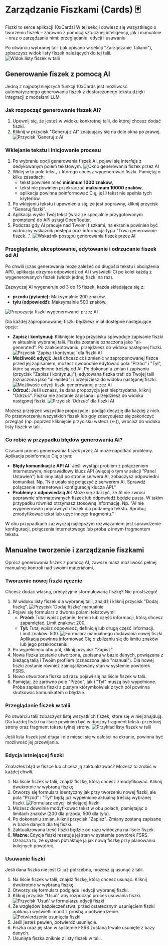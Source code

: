 # Zarządzanie Fiszkami (Cards) 🃏

Fiszki to serce aplikacji 10xCards! W tej sekcji dowiesz się wszystkiego o tworzeniu fiszek – zarówno z pomocą sztucznej inteligencji, jak i manualnie – oraz o zarządzaniu nimi: przeglądaniu, edycji i usuwaniu.

Po otwarciu wybranej talii (jak opisano w sekcji "Zarządzanie Taliami"), zobaczysz widok listy fiszek należących do tej talii. ![Widok listy fiszek w talii](images/pl_03_widok_listy_fiszek.png)

## Generowanie fiszek z pomocą AI

Jedną z najpotężniejszych funkcji 10xCards jest możliwość automatycznego generowania fiszek z dostarczonego tekstu dzięki integracji z modelami LLM.

### Jak rozpocząć generowanie fiszek AI?

1.  Upewnij się, że jesteś w widoku konkretnej talii, do której chcesz dodać fiszki.
2.  Kliknij w przycisk "Generuj z AI" znajdujący się na dole okna po prawej.
    ![Przycisk 'Generuj z AI'](images/pl_03_przycisk_generuj_z_ai.png)

### Wklejanie tekstu i inicjowanie procesu

1.  Po wybraniu opcji generowania fiszek AI, pojawi się interfejs z dedykowanym polem tekstowym.
    ![Okno generowania fiszek przez AI](images/pl_03_okno_generowania_z_ai.png)
2.  Wklej w to pole tekst, z którego chcesz wygenerować fiszki. Pamiętaj o kilku zasadach:
    *   tekst powinien mieć **minimum 1000 znaków**,
    *   tekst nie powinien przekraczać **maksimum 10000 znaków**,
    *   aplikacja powinna poinformować Cię, jeśli tekst nie spełnia tych kryteriów.
3.  Po wklejeniu tekstu i upewnieniu się, że jest poprawny, kliknij przycisk "Generuj fiszki".
4.  Aplikacja wyśle Twój tekst (wraz ze specjalnie przygotowanym promptem) do API usługi OpenRouter.
5.  Podczas gdy AI pracuje nad Twoimi fiszkami, na ekranie powinien być widoczny wskaźnik postępu oraz informacja typu "Trwa generowanie fiszek...".
    ![Wskaźnik postępu generowania fiszek przez AI](images/pl_03_ai_wskaznik_postepu.png)

### Przeglądanie, akceptowanie, edytowanie i odrzucanie fiszek od AI

Po chwili (czas generowania może zależeć od długości tekstu i obciążenia API), aplikacja otrzyma odpowiedź od AI i wyświetli Ci po kolei każdą z wygenerowanych fiszek (widok jednej fiszki na raz).

Zazwyczaj AI wygeneruje od 3 do 15 fiszek, każda składająca się z:
*   **przodu (pytanie):** Maksymalnie 200 znaków,
*   **tyłu (odpowiedź):** Maksymalnie 500 znaków.

![Propozycja fiszki wygenerowanej przez AI](images/pl_03_ai_lista_propozycji_fiszek.png)

Dla każdej zaproponowanej fiszki będziesz miał dostępne następujące opcje:

*   **Zapisz i kontynuuj:** Kliknięcie tego przycisku spowoduje zapisanie fiszki w aktualnie wybranej talii. Fiszka zostanie oznaczona jako "ai-generated". Po zaakceptowaniu, przejdziesz do widoku następnej fiszki.
    ![Przycisk 'Zapisz i kontynuuj' dla fiszki AI](images/pl_03_ai_przycisk_zapisz.png)
*   **Możliwość edycji:** Jeśli chcesz coś zmienić w zaproponowanej fiszce przed jej zapisaniem, możesz swobodnie edytować pola "Przód" i "Tył", które są wypełnione treścią od AI. Po dokonaniu zmian i zapisaniu (przycisk "Zapisz i kontynuuj"), edytowana fiszka trafi do Twojej talii (oznaczona jako "ai-edited") i przejdziesz do widoku następnej fiszki.
    ![Możliwość edycji fiszki generowanej przez AI](images/pl_03_ai_mozliwosc_edycji.png)
*   **Odrzuć:** Jeśli uznasz, że dana propozycja jest nieprzydatna, kliknij "Odrzuć". Fiszka nie zostanie zapisana i przejdziesz do widoku następnej fiszki.
    ![Przycisk 'Odrzuć' dla fiszki AI](images/pl_03_ai_przycisk_odrzuc.png)

Możesz przejrzeć wszystkie propozycje i podjąć decyzję dla każdej z nich. Po przetworzeniu wszystkich fiszek lub gdy zdecydujesz się zakończyć przegląd (np. poprzez kliknięcie przycisku wstecz (<-)), wrócisz do widoku listy fiszek w talii.

### Co robić w przypadku błędów generowania AI?

Czasami proces generowania fiszek przez AI może napotkać problemy. Aplikacja poinformuje Cię o tym:

*   **Błędy komunikacji z API AI:** Jeśli wystąpi problem z połączeniem internetowym, nieprawidłowy klucz API (więcej o tym w sekcji "Panel Ustawień") lub inny błąd po stronie serwera AI, zobaczysz odpowiedni komunikat. Np. "Nie udało się połączyć z serwerem AI. Sprawdź połączenie internetowe i konfigurację klucza API."
*   **Problemy z odpowiedzią AI:** Może się zdarzyć, że AI nie zwróci poprawnie sformatowanych fiszek lub odpowiedź będzie pusta. W takim przypadku również otrzymasz stosowną informację. Np. "AI nie wygenerowało poprawnych fiszek dla podanego tekstu. Spróbuj zmodyfikować tekst lub użyć innego fragmentu."

W obu przypadkach zazwyczaj najlepszym rozwiązaniem jest sprawdzenie konfiguracji, połączenia internetowego lub próba z innym fragmentem tekstu.

## Manualne tworzenie i zarządzanie fiszkami

Oprócz generowania fiszek z pomocą AI, zawsze masz możliwość pełnej manualnej kontroli nad swoimi materiałami.

### Tworzenie nowej fiszki ręcznie

Chcesz dodać własną, precyzyjnie sformułowaną fiszkę? Nic prostszego!

1.  W widoku listy fiszek dla wybranej talii, znajdź i kliknij przycisk "Dodaj fiszkę".
    ![Przycisk 'Dodaj fiszkę' manualnie](images/pl_03_przycisk_dodaj_manualnie.png)
2.  Pojawi się formularz z dwoma polami tekstowymi:
    *   **Przód:** Tutaj wpisz pytanie, termin lub część informacji, którą chcesz zapamiętać. Limit znaków: 200,
    *   **Tył:** Tutaj wpisz odpowiedź, definicję lub drugą część informacji. Limit znaków: 500.
    ![Formularz manualnego dodawania nowej fiszki](images/pl_03_formularz_manualnego_dodawania.png)
    Aplikacja powinna informować Cię o zbliżaniu się do limitu znaków lub jego przekroczeniu.
3.  Po wypełnieniu obu pól, kliknij przycisk "Zapisz".
4.  Nowa fiszka zostanie utworzona, zapisana w bazie danych, powiązana z bieżącą talią i Twoim profilem (oznaczona jako "manual"). Dla nowej fiszki zostanie również zainicjalizowany stan w systemie powtórek FSRS.
5.  Nowo utworzona fiszka od razu pojawi się na liście fiszek w talii.
6.  Pamiętaj, że zarówno pole "Przód", jak i "Tył" muszą być wypełnione. Próba zapisania fiszki z pustym którymkolwiek z tych pól powinna skutkować komunikatem o błędzie.

### Przeglądanie fiszek w talii

Po otwarciu talii zobaczysz listę wszystkich fiszek, które się w niej znajdują. Dla każdej fiszki na liście powinien być widoczny fragment tekstu przedniej strony oraz fragment tekstu tylnej strony. ![Przykład listy fiszek w talii](images/pl_03_lista_fiszek_w_talii_przyklad.png)

Jeśli lista fiszek jest długa i nie mieści się w całości na ekranie, powinna być możliwość jej przewijania.

### Edycja istniejącej fiszki

Znalazłeś błąd w fiszce lub chcesz ją zaktualizować? Możesz to zrobić w każdej chwili.

1.  Na liście fiszek w talii, znajdź fiszkę, którą chcesz zmodyfikować. Kliknij dwukrotnie w wybraną fiszkę.
2.  Otworzy się formularz identyczny jak przy tworzeniu nowej fiszki, ale pola "Przód" i "Tył" będą już wypełnione aktualną treścią wybranej fiszki.
    ![Formularz edycji istniejącej fiszki](images/pl_03_formularz_edycji_fiszki.png)
3.  Możesz dowolnie modyfikować tekst w obu polach, pamiętając o limitach znaków (200 dla przodu, 500 dla tyłu).
4.  Po dokonaniu zmian, kliknij przycisk "Zapisz". Zmiany zostaną zapisane w bazie danych dla tej fiszki.
5.  Zaktualizowana treść fiszki będzie od razu widoczna na liście fiszek.
6.  **Ważne:** Edycja fiszki resetuje jej stan w systemie powtórek FSRS. Oznacza to, że system potraktuje ją jak nową fiszkę przy planowaniu kolejnych powtórek.

### Usuwanie fiszki

Jeśli dana fiszka nie jest Ci już potrzebna, możesz ją usunąć z talii.

1.  Na liście fiszek w talii, znajdź fiszkę, którą chcesz usunąć. Kliknij dwukrotnie w wybraną fiszkę.
2.  Otworzy się formularz podglądu i edycji wybranej fiszki.
3.  Kliknij przycisk "Usuń" aby rozpocząć proces usuwania fiszki.
    ![Przycisk 'Usuń' w formularzu edycji fiszki](images/pl_03_przycisk_usun_fiszke.png)
4.  Ze względów bezpieczeństwa, przed ostatecznym usunięciem fiszki aplikacja wyświetli monit z prośbą o potwierdzenie.
    ![Potwierdzenie usunięcia fiszki](images/pl_03_potwierdzenie_usuniecia_fiszki.png)
5.  Jeśli jesteś pewien, potwierdź usunięcie.
6.  Fiszka oraz jej stan w systemie FSRS zostaną trwale usunięte z bazy danych.
7.  Usunięta fiszka zniknie z listy fiszek w talii.
